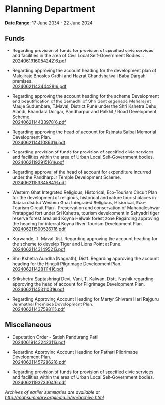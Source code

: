 # Planning Department

**Date Range**: 17 June 2024 - 22 June 2024


## Funds
- Regarding provision of funds for provision of specified civic services and facilities in the area of Civil Local Self-Government Bodies...\
  [202406191605424216.pdf](https://gr.maharashtra.gov.in/Site/Upload/Government%20Resolutions/English/202406191605424216.pdf)

- Regarding approving the account heading for the development plan of Malojiraje Bhosles Gadhi and Hazrat Chandshahvali Baba Dargah premises.\
  [202406211434442816.pdf](https://gr.maharashtra.gov.in/Site/Upload/Government%20Resolutions/English/202406211434442816.pdf)

- Regarding approving the account heading for the scheme Development and beautification of the Samadhi of Shri Sant Jaganade Maharaj at Mauje Sudumbare, T.Maval, District Pune under the Shri Kshetra Dehu, Alandi, Bhandara Dongar, Pandharpur and Palkhit / Road Development Scheme.\
  [202406211443397816.pdf](https://gr.maharashtra.gov.in/Site/Upload/Government%20Resolutions/English/202406211443397816.pdf)

- Regarding approving the head of account for Rajmata Saibai Memorial Development Plan.\
  [202406211441086316.pdf](https://gr.maharashtra.gov.in/Site/Upload/Government%20Resolutions/English/202406211441086316.pdf)

- Regarding provision of funds for provision of specified civic services and facilities within the area of Urban Local Self-Government bodies.\
  [202406211929151616.pdf](https://gr.maharashtra.gov.in/Site/Upload/Government%20Resolutions/English/202406211929151616.pdf)

- Regarding approval of the head of account for expenditure incurred under the Pandharpur Temple Development Scheme.\
  [202406211533458416.pdf](https://gr.maharashtra.gov.in/Site/Upload/Government%20Resolutions/English/202406211533458416.pdf)

- Western Ghat Integrated Religious, Historical, Eco-Tourism Circuit Plan for the development of religious, historical and nature tourist places in Satara district Western Ghat Integrated Religious, Historical, Eco-Tourism Circuit Plan - Preservation and conservation of Mahabaleshwar Pratapgad fort under Sri Kshetra, tourism development in Sahyadri tiger reserve forest area and Koyna Helwak forest zone Regarding approving the heading for internal Koyna River Tourism Development Plan.\
  [202406211500526716.pdf](https://gr.maharashtra.gov.in/Site/Upload/Government%20Resolutions/English/202406211500526716.pdf)

- Kurwande, T. Maval Dist. Regarding approving the account heading for the scheme to develop Tiger and Lions Point at Pune.\
  [202406211431495216.pdf](https://gr.maharashtra.gov.in/Site/Upload/Government%20Resolutions/English/202406211431495216.pdf)

- Shri Kshetra Aundha (Nagnath), Distt. Regarding approving the account heading for the Hingoli Pilgrimage Development Plan.\
  [202406211428111416.pdf](https://gr.maharashtra.gov.in/Site/Upload/Government%20Resolutions/English/202406211428111416.pdf)

- Srikshetra Saptashringi Devi, Vani, T. Kalwan, Distt. Nashik regarding approving the head of account for Pilgrimage Development Plan.\
  [202406211453110316.pdf](https://gr.maharashtra.gov.in/Site/Upload/Government%20Resolutions/English/202406211453110316.pdf)

- Regarding Approving Account Heading for Martyr Shivram Hari Rajguru Janmsthal Premises Development Plan.\
  [202406211437598116.pdf](https://gr.maharashtra.gov.in/Site/Upload/Government%20Resolutions/English/202406211437598116.pdf)

## Miscellaneous
- Deputation Order - Satish Pandurang Patil\
  [202406191432423116.pdf](https://gr.maharashtra.gov.in/Site/Upload/Government%20Resolutions/English/202406191432423116....pdf)

- Regarding Approving Account Heading for Pathari Pilgrimage Development Plan.\
  [202406211457286216.pdf](https://gr.maharashtra.gov.in/Site/Upload/Government%20Resolutions/English/202406211457286216.pdf)

- Regarding provision of funds for provision of specified civic services and facilities within the area of Urban Local Self-Government bodies.\
  [202406211937330416.pdf](https://gr.maharashtra.gov.in/Site/Upload/Government%20Resolutions/English/202406211937330416.pdf)


*Archives of earlier summaries are available at http://mahsummary.orgpedia.in/en/archive.html*